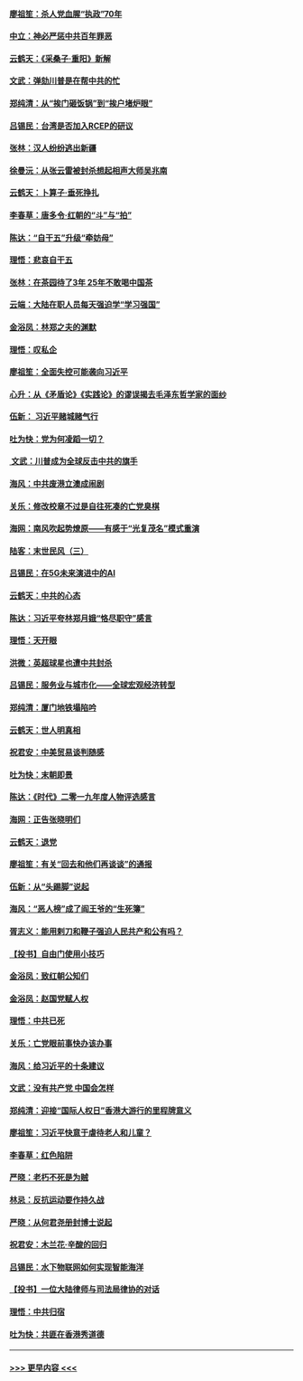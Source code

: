 #### [廖祖笙：杀人党血腥“执政”70年](../pages/nsc993/n11745144.md?t=12261233) 
#### [中立：神必严惩中共百年罪恶](../pages/nsc993/n11744970.md?t=12261233) 
#### [云鹤天：《采桑子‧重阳》新解](../pages/nsc993/n11744948.md?t=12261233) 
#### [文武：弹劾川普是在帮中共的忙](../pages/nsc993/n11744758.md?t=12261233) 
#### [郑纯清：从“挨门砸饭锅”到“挨户堵炉眼”](../pages/nsc993/n11744745.md?t=12261233) 
#### [吕锡民：台湾是否加入RCEP的研议](../pages/nsc993/n11744701.md?t=12261233) 
#### [张林：汉人纷纷逃出新疆](../pages/nsc993/n11743530.md?t=12261233) 
#### [徐曼沅：从张云雷被封杀想起相声大师吴兆南](../pages/nsc993/n11741816.md?t=12261233) 
#### [云鹤天：卜算子‧垂死挣扎](../pages/nsc993/n11739956.md?t=12261233) 
#### [李春草：唐多令‧红朝的“斗”与“拍”](../pages/nsc993/n11739830.md?t=12261233) 
#### [陈达：“自干五”升级“牵妨母”](../pages/nsc993/n11739724.md?t=12261233) 
#### [理悟：悲哀自干五](../pages/nsc993/n11739547.md?t=12261233) 
#### [张林：在茶园待了3年 25年不敢喝中国茶](../pages/nsc993/n11739240.md?t=12261233) 
#### [云端：大陆在职人员每天强迫学“学习强国”](../pages/nsc993/n11738735.md?t=12261233) 
#### [金浴凤：林郑之夫的渊默](../pages/nsc993/n11737735.md?t=12261233) 
#### [理悟：叹私企](../pages/nsc993/n11737715.md?t=12261233) 
#### [廖祖笙：全面失控可能袭向习近平](../pages/nsc993/n11737704.md?t=12261233) 
#### [心升：从《矛盾论》《实践论》的谬误揭去毛泽东哲学家的面纱](../pages/nsc993/n11736962.md?t=12261233) 
#### [伍新： 习近平赌城赌气行](../pages/nsc993/n11736929.md?t=12261233) 
#### [吐为快：党为何凌蹈一切？](../pages/nsc993/n11736915.md?t=12261233) 
#### [ 文武：川普成为全球反击中共的旗手](../pages/nsc993/n11736882.md?t=12261233) 
#### [海风：中共废港立澳成闹剧](../pages/nsc993/n11735857.md?t=12261233) 
#### [关乐：修改校章不过是自往死凑的亡党臭棋](../pages/nsc993/n11735097.md?t=12261233) 
#### [海网：南风吹起势燎原——有感于“光复茂名”模式重演](../pages/nsc993/n11732308.md?t=12261233) 
#### [陆客：末世民风（三）](../pages/nsc993/n11732211.md?t=12261233) 
#### [吕锡民：在5G未来演进中的AI](../pages/nsc993/n11730010.md?t=12261233) 
#### [云鹤天：中共的心态](../pages/nsc993/n11729906.md?t=12261233) 
#### [陈达：习近平夸林郑月娥“恪尽职守”感言](../pages/nsc993/n11729881.md?t=12261233) 
#### [理悟：天开眼](../pages/nsc993/n11729699.md?t=12261233) 
#### [洪微：英超球星也遭中共封杀](../pages/nsc993/n11727243.md?t=12261233) 
#### [吕锡民：服务业与城市化——全球宏观经济转型](../pages/nsc993/n11725845.md?t=12261233) 
#### [郑纯清：厦门地铁塌陷吟](../pages/nsc993/n11725813.md?t=12261233) 
#### [云鹤天：世人明真相](../pages/nsc993/n11725621.md?t=12261233) 
#### [祝君安：中美贸易谈判随感](../pages/nsc993/n11725609.md?t=12261233) 
#### [吐为快：末朝即景](../pages/nsc993/n11723365.md?t=12261233) 
#### [陈达：《时代》二零一九年度人物评选感言](../pages/nsc993/n11723337.md?t=12261233) 
#### [海网：正告张晓明们](../pages/nsc993/n11723228.md?t=12261233) 
#### [云鹤天：退党](../pages/nsc993/n11723056.md?t=12261233) 
#### [廖祖笙：有关“回去和他们再谈谈”的通报](../pages/nsc993/n11722442.md?t=12261233) 
#### [伍新：从“头踢脚”说起](../pages/nsc993/n11722429.md?t=12261233) 
#### [海风：“恶人榜”成了阎王爷的“生死簿”](../pages/nsc993/n11722272.md?t=12261233) 
#### [胥志义：能用剌刀和鞭子强迫人民共产和公有吗？](../pages/nsc993/n11720569.md?t=12261233) 
#### [【投书】自由门使用小技巧](../pages/nsc993/n11720180.md?t=12261233) 
#### [金浴凤：致红朝公知们](../pages/nsc993/n11720563.md?t=12261233) 
#### [金浴凤：赵国党赋人权](../pages/nsc993/n11720533.md?t=12261233) 
#### [理悟：中共已死](../pages/nsc993/n11720233.md?t=12261233) 
#### [关乐：亡党眼前事快办该办事](../pages/nsc993/n11719160.md?t=12261233) 
#### [海风：给习近平的十条建议](../pages/nsc993/n11717616.md?t=12261233) 
#### [文武：没有共产党 中国会怎样](../pages/nsc993/n11717584.md?t=12261233) 
#### [郑纯清：迎接“国际人权日”香港大游行的里程牌意义](../pages/nsc993/n11717417.md?t=12261233) 
#### [廖祖笙：习近平快意于虐待老人和儿童？](../pages/nsc993/n11715313.md?t=12261233) 
#### [李春草：红色陷阱](../pages/nsc993/n11715029.md?t=12261233) 
#### [严晓：老朽不死是为贼](../pages/nsc993/n11712910.md?t=12261233) 
#### [林忌：反抗运动要作持久战](../pages/nsc993/n11712623.md?t=12261233) 
#### [严晓：从何君尧册封博士说起](../pages/nsc993/n11712465.md?t=12261233) 
#### [祝君安：木兰花·辛酸的回归](../pages/nsc993/n11712381.md?t=12261233) 
#### [吕锡民：水下物联网如何实现智能海洋](../pages/nsc993/n11711158.md?t=12261233) 
#### [【投书】一位大陆律师与司法局律协的对话](../pages/nsc993/n11709675.md?t=12261233) 
#### [理悟：中共归宿](../pages/nsc993/n11710059.md?t=12261233) 
#### [吐为快：共匪在香港秀道德](../pages/nsc993/n11709979.md?t=12261233) 

----
#### [ >>> 更早内容 <<< ](../indexes/nsc993-earlier.md)
